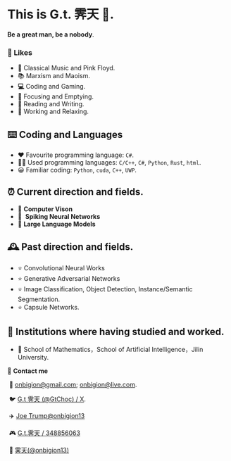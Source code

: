 # This is G.t. 霁天 👋.

**Be a great man, be a nobody**.



### 🎨 Likes

* 🎵 Classical Music and Pink Floyd.
* 📚 Marxism and Maoism.
* **‍💻** Coding and Gaming.
* 🧘 Focusing and Emptying.
* 📘 Reading and Writing.
* 💼 Working and Relaxing.



## ⌨️ Coding and Languages

* :heart: Favourite programming language: `C#`.
* 👨‍💻 Used programming languages: `C/C++`, `C#`, `Python`, `Rust`, `html`. 
* 😀 Familiar coding: `Python`, `cuda`, `C++`, `UWP`.



## ⏰ Current direction and fields.

* :star2:  **Computer Vison**
* :star2: ​ **Spiking Neural Networks**
* :star2:  **Large Language Models**



## 🕰️ Past direction and fields.

* :star: Convolutional Neural Works
* :star: Generative Adversarial Networks
* :star: Image Classification, Object Detection, Instance/Semantic Segmentation.
* :star: Capsule Networks.



## 🏢 Institutions where having studied and worked.

* 🏫 School of Mathematics，School of Artificial Intelligence，Jilin University.





💬 **Contact me** 

​	📧 onbigion@gmail.com; onbigion@live.com.

​	🐦 [G.t 霁天 (@GtChoc) / X](https://x.com/GtChoc).

​	✈️ [Joe Trump@onbigion13](https://t.me/onbigion13)

​	🎮 [G.t.霁天 / 348856063](https://steamcommunity.com/id/onbigion13/)

​	📘 [霁天(@onbigion13)](https://www.facebook.com/onbigion13/)

